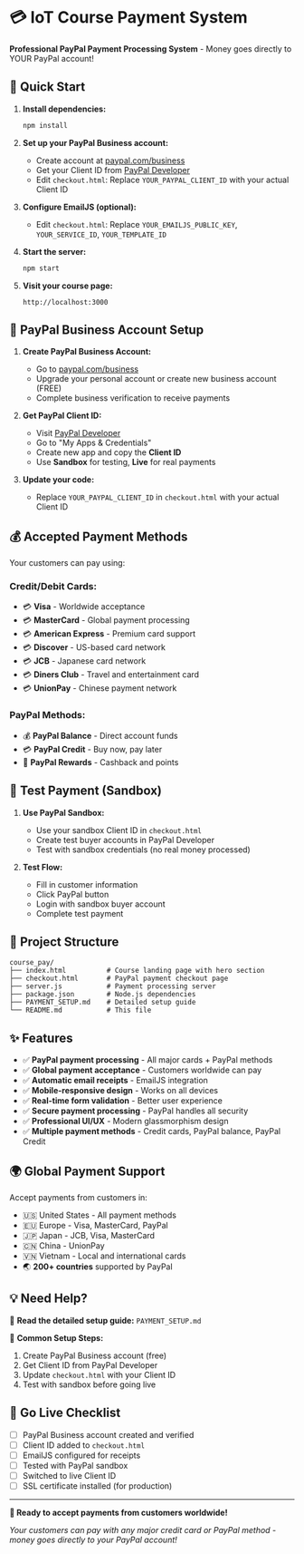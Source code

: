 # 💳 IoT Course Payment System

**Professional PayPal Payment Processing System** - Money goes directly to YOUR PayPal account!

## 🚀 Quick Start

1. **Install dependencies:**
   ```bash
   npm install
   ```

2. **Set up your PayPal Business account:**
   - Create account at [paypal.com/business](https://www.paypal.com/business/)
   - Get your Client ID from [PayPal Developer](https://developer.paypal.com/)
   - Edit `checkout.html`: Replace `YOUR_PAYPAL_CLIENT_ID` with your actual Client ID

3. **Configure EmailJS (optional):**
   - Edit `checkout.html`: Replace `YOUR_EMAILJS_PUBLIC_KEY`, `YOUR_SERVICE_ID`, `YOUR_TEMPLATE_ID`

4. **Start the server:**
   ```bash
   npm start
   ```

5. **Visit your course page:**
   ```
   http://localhost:3000
   ```

## 🏦 PayPal Business Account Setup

1. **Create PayPal Business Account:**
   - Go to [paypal.com/business](https://www.paypal.com/business/)
   - Upgrade your personal account or create new business account (FREE)
   - Complete business verification to receive payments

2. **Get PayPal Client ID:**
   - Visit [PayPal Developer](https://developer.paypal.com/)
   - Go to "My Apps & Credentials"
   - Create new app and copy the **Client ID**
   - Use **Sandbox** for testing, **Live** for real payments

3. **Update your code:**
   - Replace `YOUR_PAYPAL_CLIENT_ID` in `checkout.html` with your actual Client ID

## 💰 Accepted Payment Methods

Your customers can pay using:

### Credit/Debit Cards:
- 💳 **Visa** - Worldwide acceptance
- 💳 **MasterCard** - Global payment processing  
- 💳 **American Express** - Premium card support
- 💳 **Discover** - US-based card network
- 💳 **JCB** - Japanese card network
- 💳 **Diners Club** - Travel and entertainment card
- 💳 **UnionPay** - Chinese payment network

### PayPal Methods:
- 💰 **PayPal Balance** - Direct account funds
- 💳 **PayPal Credit** - Buy now, pay later
- 🎁 **PayPal Rewards** - Cashback and points

## 🧪 Test Payment (Sandbox)

1. **Use PayPal Sandbox:**
   - Use your sandbox Client ID in `checkout.html`
   - Create test buyer accounts in PayPal Developer
   - Test with sandbox credentials (no real money processed)

2. **Test Flow:**
   - Fill in customer information
   - Click PayPal button
   - Login with sandbox buyer account
   - Complete test payment

## 📁 Project Structure

```
course_pay/
├── index.html          # Course landing page with hero section
├── checkout.html       # PayPal payment checkout page  
├── server.js           # Payment processing server
├── package.json        # Node.js dependencies
├── PAYMENT_SETUP.md    # Detailed setup guide
└── README.md           # This file
```

## ✨ Features

- ✅ **PayPal payment processing** - All major cards + PayPal methods
- ✅ **Global payment acceptance** - Customers worldwide can pay
- ✅ **Automatic email receipts** - EmailJS integration
- ✅ **Mobile-responsive design** - Works on all devices
- ✅ **Real-time form validation** - Better user experience
- ✅ **Secure payment processing** - PayPal handles all security
- ✅ **Professional UI/UX** - Modern glassmorphism design
- ✅ **Multiple payment methods** - Credit cards, PayPal balance, PayPal Credit

## 🌍 Global Payment Support

Accept payments from customers in:
- 🇺🇸 United States - All payment methods
- 🇪🇺 Europe - Visa, MasterCard, PayPal
- 🇯🇵 Japan - JCB, Visa, MasterCard  
- 🇨🇳 China - UnionPay
- 🇻🇳 Vietnam - Local and international cards
- 🌏 **200+ countries** supported by PayPal

## 💡 Need Help?

📖 **Read the detailed setup guide:** `PAYMENT_SETUP.md`

🔧 **Common Setup Steps:**
1. Create PayPal Business account (free)
2. Get Client ID from PayPal Developer
3. Update `checkout.html` with your Client ID
4. Test with sandbox before going live

## 🚀 Go Live Checklist

- [ ] PayPal Business account created and verified
- [ ] Client ID added to `checkout.html`  
- [ ] EmailJS configured for receipts
- [ ] Tested with PayPal sandbox
- [ ] Switched to live Client ID
- [ ] SSL certificate installed (for production)

---

**🎉 Ready to accept payments from customers worldwide!**

*Your customers can pay with any major credit card or PayPal method - money goes directly to your PayPal account!* 